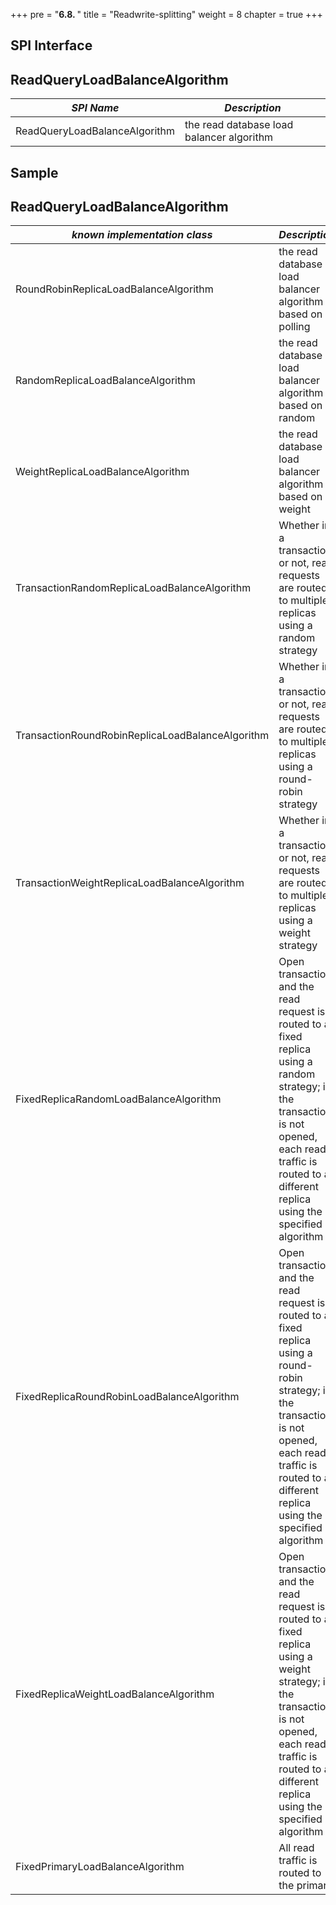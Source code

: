 +++
pre = "<b>6.8. </b>"
title = "Readwrite-splitting"
weight = 8
chapter = true
+++

## SPI Interface

## ReadQueryLoadBalanceAlgorithm

| *SPI Name*                                 | *Description*              |
| ----------------------------------------- | ----------------------- |
| ReadQueryLoadBalanceAlgorithm             | the read database load balancer algorithm           |

## Sample

## ReadQueryLoadBalanceAlgorithm

| *known implementation class*              | *Description*               |
| ----------------------------------------- | ----------------------- |
| RoundRobinReplicaLoadBalanceAlgorithm     | the read database load balancer algorithm based on polling |
| RandomReplicaLoadBalanceAlgorithm         | the read database load balancer algorithm based on random |
| WeightReplicaLoadBalanceAlgorithm         | the read database load balancer algorithm based on weight |
| TransactionRandomReplicaLoadBalanceAlgorithm     | Whether in a transaction or not, read requests are routed to multiple replicas using a random strategy |
| TransactionRoundRobinReplicaLoadBalanceAlgorithm | Whether in a transaction or not, read requests are routed to multiple replicas using a round-robin strategy |
| TransactionWeightReplicaLoadBalanceAlgorithm     | Whether in a transaction or not, read requests are routed to multiple replicas using a weight strategy |
| FixedReplicaRandomLoadBalanceAlgorithm           | Open transaction, and the read request is routed to a fixed replica using a random strategy; if the transaction is not opened, each read traffic is routed to a different replica using the specified algorithm |
| FixedReplicaRoundRobinLoadBalanceAlgorithm       | Open transaction, and the read request is routed to a fixed replica using a round-robin strategy; if the transaction is not opened, each read traffic is routed to a different replica using the specified algorithm |
| FixedReplicaWeightLoadBalanceAlgorithm           | Open transaction, and the read request is routed to a fixed replica using a weight strategy; if the transaction is not opened, each read traffic is routed to a different replica using the specified algorithm |
| FixedPrimaryLoadBalanceAlgorithm                 | All read traffic is routed to the primary |
